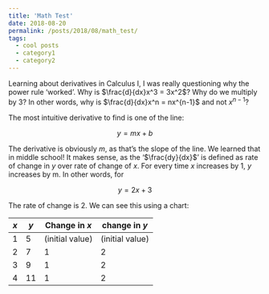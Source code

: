 ```yaml
---
title: 'Math Test'
date: 2018-08-20
permalink: /posts/2018/08/math_test/
tags:
  - cool posts
  - category1
  - category2
---
```


Learning about derivatives in Calculus I, I was really questioning why the power rule ‘worked’. Why is $\frac{d}{dx}x^3 = 3x^2$? Why do we multiply by 3?  In other words, why is $\frac{d}{dx}x^n = nx^{n-1}$  and not $x^{n-1}$?

The most intuitive derivative to find is one of the line:

$$y = mx + b$$

The derivative is obviously $m$, as that’s the slope of the line. We learned that in middle school! It makes sense, as the ‘$\frac{dy}{dx}$’ is defined as rate of change in $y$ over rate of change of $x$. For every time $x$ increases by 1, $y$ increases by m. In other words, for 

$$ y = 2x + 3$$ 

The rate of change is 2. We can see this using a chart:

| $x$ | $y$  | Change in $x$     | change in $y$     |
|---|----|-----------------|-----------------|
| 1 | 5  | (initial value) | (initial value) |
| 2 | 7  | 1               | 2               |
| 3 | 9  | 1               | 2               |
| 4 | 11 | 1               | 2               |
